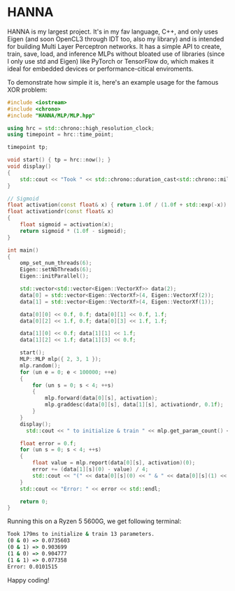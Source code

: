 # HANNA
HANNA is my largest project. It's in my fav language, C++, and only uses Eigen (and soon OpenCL3 through IDT too, also my library) and is intended for building Multi Layer Perceptron networks. It has a simple API to create, train, save, load, and inference MLPs without bloated use of libraries (since I only use std and Eigen) like PyTorch or TensorFlow do, which makes it ideal for embedded devices or performance-citical enviroments.  

To demonstrate how simple it is, here's an example usage for the famous XOR problem:
```cpp
#include <iostream>
#include <chrono>
#include "HANNA/MLP/MLP.hpp"

using hrc = std::chrono::high_resolution_clock;
using timepoint = hrc::time_point;

timepoint tp;

void start() { tp = hrc::now(); }
void display()
{
    std::cout << "Took " << std::chrono::duration_cast<std::chrono::milliseconds>(hrc::now() - tp).count() << "ms";
}

// Sigmoid
float activation(const float& x) { return 1.0f / (1.0f + std::exp(-x)); }
float activationdr(const float& x)
{
    float sigmoid = activation(x);
    return sigmoid * (1.0f - sigmoid);
}

int main()
{
    omp_set_num_threads(6);
    Eigen::setNbThreads(6);
    Eigen::initParallel();

    std::vector<std::vector<Eigen::VectorXf>> data(2);
    data[0] = std::vector<Eigen::VectorXf>(4, Eigen::VectorXf(2));
    data[1] = std::vector<Eigen::VectorXf>(4, Eigen::VectorXf(1));

    data[0][0] << 0.f, 0.f; data[0][1] << 0.f, 1.f;
    data[0][2] << 1.f, 0.f; data[0][3] << 1.f, 1.f;

    data[1][0] << 0.f; data[1][1] << 1.f;
    data[1][2] << 1.f; data[1][3] << 0.f;

    start();
    MLP::MLP mlp({ 2, 3, 1 });
    mlp.random();
    for (un e = 0; e < 100000; ++e)
    {
        for (un s = 0; s < 4; ++s)
        {
            mlp.forward(data[0][s], activation);
            mlp.graddesc(data[0][s], data[1][s], activationdr, 0.1f);
        }
    }
    display();
	  std::cout << " to initialize & train " << mlp.get_param_count() << " parameters.\n";

    float error = 0.f;
    for (un s = 0; s < 4; ++s)
    {
        float value = mlp.report(data[0][s], activation)(0);
        error += (data[1][s](0) - value) / 4;
        std::cout << "(" << data[0][s](0) << " & " << data[0][s](1) << ") => " << value << '\n';
    }
    std::cout << "Error: " << error << std::endl;

    return 0;
}
```
Running this on a Ryzen 5 5600G, we get following terminal:
```cmd
Took 179ms to initialize & train 13 parameters.
(0 & 0) => 0.0735603
(0 & 1) => 0.903699
(1 & 0) => 0.904777
(1 & 1) => 0.077358
Error: 0.0101515
```

Happy coding!
